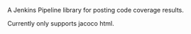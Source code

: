 A Jenkins Pipeline library for posting code coverage results.

Currently only supports jacoco html.

